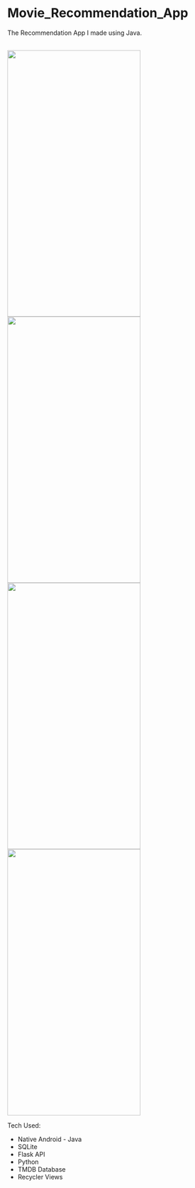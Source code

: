 # Movie_Recommendation_App
The Recommendation App I made using Java.<br><br>




<img src="https://github.com/Shobhit122/Movie_Recommendation_App/assets/33978286/64d52c9e-c2df-4a60-adb4-c582a53ea6cb" width="300" height="600" />
<img src="https://github.com/Shobhit122/Movie_Recommendation_App/assets/33978286/e054ae5f-3219-4a78-9e95-59ff8ef45e79" width="300" height="600" />
<img src="https://github.com/Shobhit122/Movie_Recommendation_App/assets/33978286/90075777-0ddc-4149-93e4-207def3643ed" width="300" height="600" />
<img src="https://github.com/Shobhit122/Movie_Recommendation_App/assets/33978286/687bfab8-1112-4ffc-91c5-dc847bc71e8d" width="300" height="600" />


Tech Used:
 - Native Android - Java
 - SQLite
 - Flask API
 - Python
 - TMDB Database
 - Recycler Views





